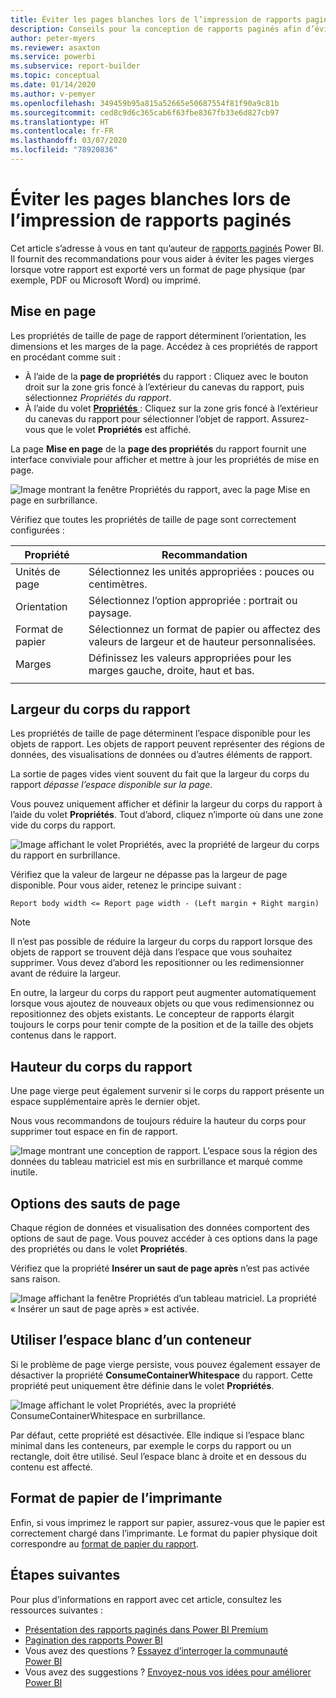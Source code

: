 ```yaml
---
title: Éviter les pages blanches lors de l’impression de rapports paginés
description: Conseils pour la conception de rapports paginés afin d’éviter les pages vierges lors de l’impression.
author: peter-myers
ms.reviewer: asaxton
ms.service: powerbi
ms.subservice: report-builder
ms.topic: conceptual
ms.date: 01/14/2020
ms.author: v-pemyer
ms.openlocfilehash: 349459b95a815a52665e50687554f81f90a9c81b
ms.sourcegitcommit: ced8c9d6c365cab6f63fbe8367fb33e6d827cb97
ms.translationtype: HT
ms.contentlocale: fr-FR
ms.lasthandoff: 03/07/2020
ms.locfileid: "78920836"
---
```

# <a name="avoid-blank-pages-when-printing-paginated-reports"></a>Éviter les pages blanches lors de l’impression de rapports paginés

Cet article s’adresse à vous en tant qu’auteur de [rapports paginés](../paginated-reports/paginated-reports-report-builder-power-bi.md) Power BI. Il fournit des recommandations pour vous aider à éviter les pages vierges lorsque votre rapport est exporté vers un format de page physique (par exemple, PDF ou Microsoft Word) ou imprimé.

## <a name="page-setup"></a>Mise en page

Les propriétés de taille de page de rapport déterminent l’orientation, les dimensions et les marges de la page. Accédez à ces propriétés de rapport en procédant comme suit :

- À l’aide de la **page de propriétés** du rapport : Cliquez avec le bouton droit sur la zone gris foncé à l’extérieur du canevas du rapport, puis sélectionnez _Propriétés du rapport_.
- À l’aide du volet [**Propriétés** ](../paginated-reports/paginated-reports-report-design-view.md#4-properties-pane): Cliquez sur la zone gris foncé à l’extérieur du canevas du rapport pour sélectionner l’objet de rapport. Assurez-vous que le volet **Propriétés** est affiché.

La page **Mise en page** de la **page des propriétés** du rapport fournit une interface conviviale pour afficher et mettre à jour les propriétés de mise en page.

![Image montrant la fenêtre Propriétés du rapport, avec la page Mise en page en surbrillance.](media/report-paginated-blank-page/report-page-setup-properties.png)

Vérifiez que toutes les propriétés de taille de page sont correctement configurées :

|Propriété|Recommandation|
|---------|---------|
|Unités de page|Sélectionnez les unités appropriées : pouces ou centimètres.|
|Orientation|Sélectionnez l’option appropriée : portrait ou paysage.|
|Format de papier|Sélectionnez un format de papier ou affectez des valeurs de largeur et de hauteur personnalisées.|
|Marges|Définissez les valeurs appropriées pour les marges gauche, droite, haut et bas.|
|||

## <a name="report-body-width"></a>Largeur du corps du rapport

Les propriétés de taille de page déterminent l’espace disponible pour les objets de rapport. Les objets de rapport peuvent représenter des régions de données, des visualisations de données ou d’autres éléments de rapport.

La sortie de pages vides vient souvent du fait que la largeur du corps du rapport _dépasse l’espace disponible sur la page_.

Vous pouvez uniquement afficher et définir la largeur du corps du rapport à l’aide du volet **Propriétés**. Tout d’abord, cliquez n’importe où dans une zone vide du corps du rapport.

![Image affichant le volet Propriétés, avec la propriété de largeur du corps du rapport en surbrillance.](media/report-paginated-blank-page/report-body-properties-width.png)

Vérifiez que la valeur de largeur ne dépasse pas la largeur de page disponible. Pour vous aider, retenez le principe suivant :

```Report body width <= Report page width - (Left margin + Right margin)```

> [!NOTE]
> Il n’est pas possible de réduire la largeur du corps du rapport lorsque des objets de rapport se trouvent déjà dans l’espace que vous souhaitez supprimer. Vous devez d’abord les repositionner ou les redimensionner avant de réduire la largeur.
>
> En outre, la largeur du corps du rapport peut augmenter automatiquement lorsque vous ajoutez de nouveaux objets ou que vous redimensionnez ou repositionnez des objets existants. Le concepteur de rapports élargit toujours le corps pour tenir compte de la position et de la taille des objets contenus dans le rapport.

## <a name="report-body-height"></a>Hauteur du corps du rapport

Une page vierge peut également survenir si le corps du rapport présente un espace supplémentaire après le dernier objet.

Nous vous recommandons de toujours réduire la hauteur du corps pour supprimer tout espace en fin de rapport.

![Image montrant une conception de rapport. L’espace sous la région des données du tableau matriciel est mis en surbrillance et marqué comme inutile.](media/report-paginated-blank-page/report-body-remove-trailing-space.png)

## <a name="page-break-options"></a>Options des sauts de page

Chaque région de données et visualisation des données comportent des options de saut de page. Vous pouvez accéder à ces options dans la page des propriétés ou dans le volet **Propriétés**.

Vérifiez que la propriété **Insérer un saut de page après** n’est pas activée sans raison.

![Image affichant la fenêtre Propriétés d’un tableau matriciel. La propriété « Insérer un saut de page après » est activée.](media/report-paginated-blank-page/data-region-page-break-option-after.png)

## <a name="consume-container-whitespace"></a>Utiliser l’espace blanc d’un conteneur

Si le problème de page vierge persiste, vous pouvez également essayer de désactiver la propriété **ConsumeContainerWhitespace** du rapport. Cette propriété peut uniquement être définie dans le volet **Propriétés**.

![Image affichant le volet Propriétés, avec la propriété ConsumeContainerWhitespace en surbrillance.](media/report-paginated-blank-page/report-properties-consumecontainerwhitespace.png)

Par défaut, cette propriété est désactivée. Elle indique si l’espace blanc minimal dans les conteneurs, par exemple le corps du rapport ou un rectangle, doit être utilisé. Seul l’espace blanc à droite et en dessous du contenu est affecté.

## <a name="printer-paper-size"></a>Format de papier de l’imprimante

Enfin, si vous imprimez le rapport sur papier, assurez-vous que le papier est correctement chargé dans l’imprimante. Le format du papier physique doit correspondre au [format de papier du rapport](#page-setup).

## <a name="next-steps"></a>Étapes suivantes

Pour plus d’informations en rapport avec cet article, consultez les ressources suivantes :

- [Présentation des rapports paginés dans Power BI Premium](../paginated-reports/paginated-reports-report-builder-power-bi.md)
- [Pagination des rapports Power BI](../paginated-reports/paginated-reports-pagination.md)
- Vous avez des questions ? [Essayez d’interroger la communauté Power BI](https://community.powerbi.com/)
- Vous avez des suggestions ? [Envoyez-nous vos idées pour améliorer Power BI](https://ideas.powerbi.com)
